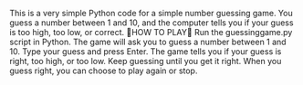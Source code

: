 This is a very simple Python code for a simple number guessing game. 
You guess a number between 1 and 10, and the computer tells you if your guess is too high, too low, or correct.
🎲HOW TO PLAY🎲
Run the guessinggame.py script in Python.
The game will ask you to guess a number between 1 and 10.
Type your guess and press Enter.
The game tells you if your guess is right, too high, or too low. Keep guessing until you get it right.
When you guess right, you can choose to play again or stop.
